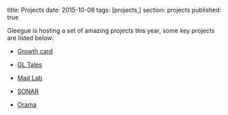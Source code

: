 title: Projects
date: 2015-10-08
tags: [projects,]
section: projects
published: true

Gleegue is hosting a set of amazing projects this year, some key projects are listed below:

- <a href="/blog/growth-card/">Growth card</a>

- <a href="/blog/gltales/">GL Tales</a>

- <a href="/blog/mad-lab/">Mad Lab</a>

- <a href="/blog/sonar/">SONAR</a>

- <a href="/blog/orama/">Orama</a>